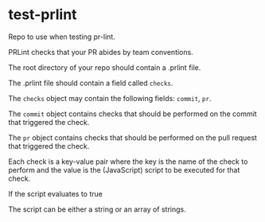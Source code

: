 # test-prlint

Repo to use when testing pr-lint.

PRLint checks that your PR abides by team conventions.

The root directory of your repo should contain a .prlint file.

The .prlint file should contain a field called `checks`.

The `checks` object may contain the following fields: `commit`, `pr`.

The `commit` object contains checks that should be performed on the commit that triggered the check.

The `pr` object contains checks that should be performed on the pull request that triggered the check.

Each check is a key-value pair where the key is the name of the check to perform and the value is the (JavaScript) script to be executed for that check.

If the script evaluates to true

The script can be either a string or an array of strings.
